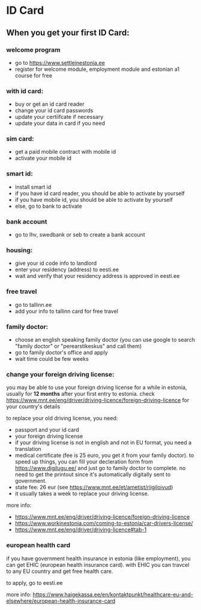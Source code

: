 # ID Card

## When you get your first ID Card:

### welcome program
- go to https://www.settleinestonia.ee
- register for welcome module, employment module and estonian a1 course for free

### with id card:
- buy or get an id card reader
- change your id card passwords
- update your certiifcate if necessary
- update your data in card if you need

### sim card:
- get a paid mobile contract with mobile id
- activate your mobile id

### smart id:
- install smart id
- if you have id card reader, you should be able to activate by yourself
- if you have mobile id, you should be able to activate by yourself
- else, go to bank to activate

### bank account
- go to lhv, swedbank or seb to create a bank account

### housing:
- give your id code info to landlord
- enter your residency (address) to eesti.ee
- wait and verify that your residency address is approved in eesti.ee

### free travel
- go to tallinn.ee
- add your info to tallinn card for free travel

### family doctor:
- choose an english speaking family doctor (you can use google to search "family doctor" or "perearstikeskus" and call them)
- go to family doctor's office and apply
- wait time could be few weeks

### change your foreign driving license:
you may be able to use your foreign driving license for a while in estonia, usually for **12 months** after your first entry to estonia. check https://www.mnt.ee/eng/driver/driving-licence/foreign-driving-licence for your country's details

to replace your old driving license, you need:
- passport and your id card
- your foreign driving license
- if your driving license is not in english and not in EU format, you need a translation
- medical certificate (fee is 25 euro, you get it from your family doctor). to speed up things, you can fill your decleration form from https://www.digilugu.ee/ and just go to family doctor to complete. no need to get the printout since it's automatically digitally sent to government.
- state fee: 26 eur (see https://www.mnt.ee/et/ametist/riigiloivud)
- it usually takes a week to replace your driving license.

more info:
- https://www.mnt.ee/eng/driver/driving-licence/foreign-driving-licence
- https://www.workinestonia.com/coming-to-estonia/car-drivers-license/
- https://www.mnt.ee/eng/driver/driving-licence#tab-1

### european health card

if you have government health insurance in estonia (like employment), you can get EHIC (european health insurance card). with EHIC you can travcel to any EU country and get free health care. 

to apply, go to eesti.ee

more info: https://www.haigekassa.ee/en/kontaktpunkt/healthcare-eu-and-elsewhere/european-health-insurance-card
